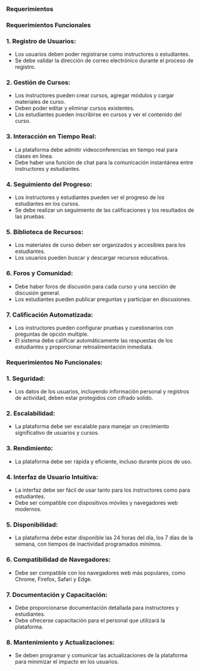 ### Requerimientos

### Requerimientos Funcionales

### 1. Registro de Usuarios:
* Los usuarios deben poder registrarse como instructores o estudiantes.
* Se debe validar la dirección de correo electrónico durante el proceso de registro.

### 2. Gestión de Cursos:
* Los instructores pueden crear cursos, agregar módulos y cargar materiales de curso.
* Deben poder editar y eliminar cursos existentes.
* Los estudiantes pueden inscribirse en cursos y ver el contenido del curso.

### 3. Interacción en Tiempo Real:
* La plataforma debe admitir videoconferencias en tiempo real para clases en linea.
* Debe haber  una función de chat para la comunicación instantánea entre instructores y estudiantes.

### 4. Seguimiento del Progreso:
* Los instructores y estudiantes pueden ver el progreso de los estudiantes en los cursos.
* Se debe realizar un seguimiento de las calificaciones y los resultados de las pruebas.

### 5. Biblioteca de Recursos:
* Los materiales de curso deben ser organizados y accesibles para los estudiantes.
* Los usuarios pueden buscar y descargar recursos educativos.

### 6. Foros y Comunidad:
* Debe haber foros de discusión para cada curso y una sección de discusión general.
* Los estudiantes pueden publicar preguntas y participar en discusiones.

### 7. Calificación Automatizada:
* Los instructores pueden configurar pruebas y cuestionarios con preguntas de opción multiple.
* El sistema debe calificar automáticamente las respuestas de los estudiantes y proporcionar retroalimentación inmediata.

### Requerimientos No Funcionales:

### 1. Seguridad:
* Los datos de los usuarios, incluyendo información personal y registros de actividad, deben estar protegidos con cifrado solido.
### 2. Escalabilidad:
* La plataforma debe ser escalable para manejar un crecimiento significativo de usuarios y cursos.
### 3. Rendimiento:
* La plataforma debe ser rápida y eficiente, incluso durante picos de uso.
### 4. Interfaz de Usuario Intuitiva:
* La interfaz debe ser fácil de usar tanto para los instructores como para estudiantes.
* Debe ser compatible con dispositivos móviles y navegadores web modernos.
### 5. Disponibilidad:
* La plataforma debe estar disponible las 24 horas del día, los 7 días de la semana, con tiempos de inactividad programados mínimos.

### 6. Compatibilidad de Navegadores:
* Debe ser compatible con los navegadores web más populares, como Chrome, Firefox, Safari y Edge.

### 7. Documentación y Capacitación:
* Debe proporcionarse documentación detallada para instructores y estudiantes.
* Debe ofrecerse capacitación para el personal que utilizará la plataforma.

### 8. Mantenimiento y Actualizaciones:
* Se deben programar y comunicar las actualizaciones de la plataforma para minimizar el impacto en los usuarios.